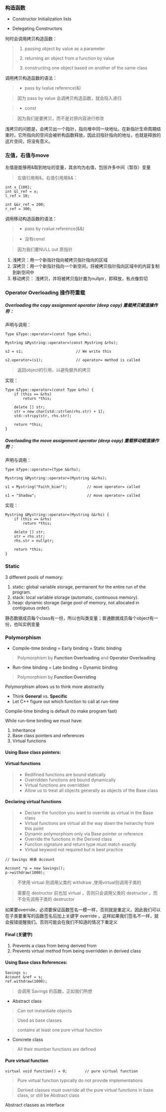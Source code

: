 ### 构造函数

- Constructor Initialization lists

- Delegating Constructors

何时会调用拷贝构造函数：
> 1. passing object by value as a parameter
> 
> 2. returning an object from a function by value
> 
> 3. constructing one object based on another of the same class

调用拷贝构造函数的语法：

> - pass by lvalue reference(&)

> 因为 pass by value 会调拷贝构造函数，就会陷入递归

> - const

> 因为我们是要拷贝，而不是对原内容进行修改

浅拷贝的问题是，会拷贝出一个指针，指向堆中同一块地址。在新指针生命周期结束时，它所指向的空间会被析构函数释放，因此旧指针指向的地址，也就是释放的这片空间，将没有意义。

### 左值，右值与move

左值是能够用&取到地址的变量，其余均为右值，包括许多中间（暂存）变量

> 左值引用用&，右值引用用&&：

```
int x {100};
int &l_ref = x;
l_ref = 10;

int &&r_ref = 200;
r_ref = 300;
```

调用移动构造函数的语法：

> - pass by rvalue reference(&&)

> - 没有const

> 因为我们要NULL out 原指针

1. 浅拷贝：用一个新指针指向被拷贝指针指向的区域
2. 深拷贝：用一个新指针指向一个新空间，将被拷贝指针指向区域中的内容复制到新空间中
3. 移动拷贝： 浅拷贝，并将被拷贝指针置为nullptr，即释放，有点像剪切

### Operator Overloading 操作符重载

##### Overloading the copy assignment operator (deep copy) 重载拷贝赋值操作符：

声明与调用：

```
Type &Type::operator=(const Type &rhs);

Mystring &Mystring::operator=(const Mystring &rhs);

s2 = s1;                        // We write this

s2.operator=(s1);               // operator= method is called 
```

> 返回object的引用，以避免额外的拷贝

实现：

```
Type &Type::operator=(const Type &rhs) {
	if (this == &rhs)
		return *this;
		
	delete [] str;
	str = new char[std::strlen(rhs.str) + 1];
	std::strcpy(str, rhs.str);
	
	return *this;
}
```

##### Overloading the move assignment operator (deep copy) 重载移动赋值操作符：

声明与调用：

```
Type &Type::operator=(Type &&rhs);

Mystring &Mystring::operator=(Mystring &&rhs);

s1 = Mystring("Faith_bian");         // move operator= called

s1 = "Shadow";                       // move operator= called 
```

实现：

```
Mystring &Mystring::operator=(Mystring &&rhs) {
	if (this == &rhs)
		return *this;
		
	delete [] str;
	str = rhs.str;
	rhs.str = nullptr;
	
	return *this;
}
```

### Static

3 different pools of memory:

1. static: global variable storage, permanent for the entire run of the program.
2. stack: local variable storage (automatic, continuous memory).
3. heap: dynamic storage (large pool of memory, not allocated in contiguous order).

静态数据成员每个class有一份，所以也叫类变量；普通数据成员每个object有一份，也叫实例变量


### Polymorphism

- Compile-time binding = Early binding = Static binding

> Polymorphism by **Function Overloading** and **Operator Overloading**

- Run-time binding = Late binding = Dynamic binding

> Polymorphism by **Function Overriding**

Polymorphism allows us to think more abstractly

- Think **General** vs. **Specific**
- Let C++ figure out which function to call at run-time

Compile-time binding is default (to make program fast)

While run-time binding we must have:

1. Inheritance
2. Base class pointers and references
3. Virtual functions

#### Using Base class pointers:

#### Virtual functions

> - Redifined functions are bound statically
> - Overridden functions are bound dynamically
> - Virtual functions are overridden
> - Allow us to treat all objects generally as objects of the Base class

#### Declaring virtual functions

> - Declare the function you want to override as virtual in the Base class
> - Virtual functions are virtual all the way down the heirarchy from this point
> - Dynamic polymorphism only via Base pointer or reference
> - Override the functions in the Derived class
> - Function signature and return type must match exactly
> - Virtual keyword not required but is best practice

```
// Savings 继承 Account

Account *p = new Savings();
p->withdraw(1000);
```

> 不使用 virtual 则调用父类的 withdraw ,使用virtual则调用子类的

> 需要在 destructor 前也加 virtual ，否则只会调用父类的 destructor ，而不会先调用子类的 destructor

如果要override，必须要保证函数签名一模一样，否则就是重定义。因此我们可以在子类要重写的函数签名后加上关键字 override ，这样如果我们签名不一样，就会报错提醒我们。否则可能会在我们不知道的情况下重定义

#### Final (关键字)

1. Prevents a class from being derived from
2. Prevents virtual method from being overridden in derived class

#### Using Base class References:

```
Savings s;
Account &ref = s;
ref.withdraw(1000);
```

> 会调用 Savings 的函数，正如我们所想

- Abstract class

> Can not instantiate objects

> Used as base classes

> contains at least one pure virtual function

- Concrete class

> All their mumber functions are defined

#### Pure virtual function

```
virtual void function() = 0;        // pure virtual function
```

> Pure virtual function typically do not provide implementations

> Derived classes must override all the pure virtual functions in base class, or still be Abstract class

Abstract classes as interface